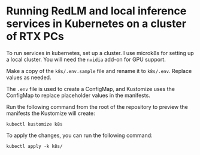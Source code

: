 # Running RedLM and local inference services in Kubernetes on a cluster of RTX PCs

To run services in kubernetes, set up a cluster. I use microk8s for setting up a local cluster. You will need the `nvidia` add-on for GPU support.

Make a copy of the `k8s/.env.sample` file and rename it to `k8s/.env`. Replace values as needed.

The `.env` file is used to create a ConfigMap, and Kustomize uses the ConfigMap to replace placeholder values in the manifests.

Run the following command from the root of the repository to preview the manifests the Kustomize will create:

```
kubectl kustomize k8s
```

To apply the changes, you can run the following command:

```
kubectl apply -k k8s/
```